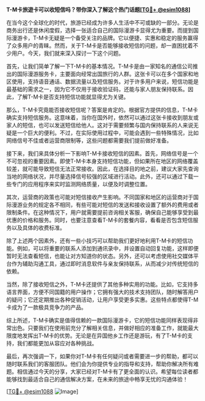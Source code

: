**T-M卡旅遊卡可以收短信吗？带你深入了解这个热门话题[[TG💪+ @esim1088](https://t.me/s/esim1088)]**

在当今这个全球化的时代，旅游已经成为许多人生活中不可或缺的一部分。无论是商务出行还是休闲度假，选择一张适合自己的国际漫游卡显得尤为重要。而提到国际漫游卡，T-M卡无疑是一个备受关注的品牌。它以便捷、实惠和稳定的服务赢得了众多用户的青睐。然而，关于T-M卡是否能够接收短信的问题，却一直困扰着不少用户。今天，我们就来深入探讨一下这个问题。

首先，让我们简单了解一下T-M卡的基本情况。T-M卡是由一家知名的通信公司推出的国际漫游服务卡，主要面向经常出国旅行的人群。这张卡可以在多个国家和地区使用，支持语音通话、数据流量以及短信服务。对于许多用户来说，短信功能是最基础的需求之一，因为它不仅用于接收验证码，还能与家人朋友保持联系。因此，了解T-M卡是否支持短信功能就显得尤为关键。

那么，T-M卡究竟能否接收短信呢？答案是肯定的。根据官方提供的信息，T-M卡确实支持短信服务。这意味着，当你在国外时，依然可以通过这张卡接收到朋友或家人的短信，也可以发送短信给他人。这对于需要频繁与国内保持联系的人来说无疑是一个巨大的便利。不过，在实际使用过程中，可能会遇到一些特殊情况，比如网络信号不佳或者运营商限制等，这些问题都需要我们提前做好准备。

接下来，我们来具体分析一下影响T-M卡接收短信的因素。首先，网络信号是一个不可忽视的重要因素。即使T-M卡本身支持短信功能，但如果所在地区的网络覆盖较差，就可能导致短信无法正常接收。因此，在选择目的地之前，建议大家先查询当地的网络状况，并尽量选择信号较强的区域进行活动。此外，还可以通过下载一些专门的应用程序来实时监测网络质量，以便及时调整位置。

其次，运营商的政策也可能对短信接收产生影响。不同国家和地区的运营商对于国际漫游业务的规定各不相同，有些可能对短信的发送和接收设置了额外的费用或者限制条件。在这种情况下，用户就需要提前咨询相关客服，确保自己能够享受到最优惠的价格和服务。同时，也要注意查看T-M卡的套餐内容，看看是否包含短信服务以及具体的收费标准。

除了上述两个因素外，还有一些小技巧可以帮助我们更好地利用T-M卡的短信功能。例如，可以将重要的联系人添加到通讯录中，并设置自动回复功能，这样即便暂时无法查看短信，也能让对方知道你的状态。另外，还可以考虑使用社交媒体平台作为辅助沟通工具，通过即时消息软件与亲友保持联系，从而减少对传统短信的依赖。

当然，除了接收短信之外，T-M卡还提供了其他多种实用的功能。比如，它支持多语言界面，方便不同国籍的用户操作；它拥有强大的技术支持团队，随时解答用户的疑问；它还定期推出各种促销活动，让用户享受更多实惠。这些特点都使得T-M卡成为了一款极具竞争力的产品。

综上所述，T-M卡确实是值得信赖的一款国际漫游卡，它的短信功能同样表现得非常出色。只要我们在使用前充分了解相关信息，并做好相应的准备工作，就能最大限度地发挥出T-M卡的优势。无论是在异国他乡工作还是游玩，有了T-M卡的支持，我们都能更加从容应对各种挑战。

最后，再次强调一下，如果你对T-M卡有任何疑问或者需要进一步的帮助，都可以随时联系我们的客服团队。他们会为你提供专业的指导和支持，帮助你解决所有难题。相信通过今天的分享，大家已经对T-M卡有了更全面的认识。希望每位读者都能够找到最适合自己的通信解决方案，在未来的旅途中畅享无忧的沟通体验！

[[TG💪+ @esim1088](https://t.me/s/esim1088) ![Image](https://i.postimg.cc/4NQfJmqS/Snipaste-2025-05-13-00-14-12.png)]